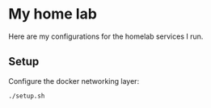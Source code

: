 # My home lab

Here are my configurations for the homelab services I run.

## Setup

Configure the docker networking layer:

```shell
./setup.sh
```
